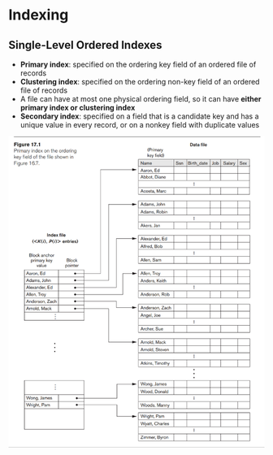 # Indexing

## Single-Level Ordered Indexes

- **Primary index**: specified on the ordering key field of an ordered file of records
- **Clustering index**: specified on the ordering non-key field of an ordered file of records
- A file can have at most one physical ordering field, so it can have **either primary index or clustering index**
- **Secondary index**: specified on a field that is a candidate key and has a unique value in every record, or on a nonkey field with duplicate values

![Primary Index](images/primary_index.png)
